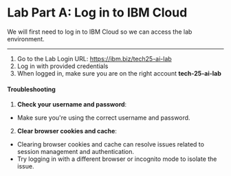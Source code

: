 
# Lab Part A: Log in to IBM Cloud

We will first need to log in to IBM Cloud so we can access the lab environment. 
_________

1. Go to the Lab Login URL: https://ibm.biz/tech25-ai-lab
2. Log in with provided credentials 
3. When logged in, make sure you are on the right account **tech-25-ai-lab**

#### Troubleshooting

1. **Check your username and password**:
* Make sure you're using the correct username and password.

2. **Clear browser cookies and cache**:
* Clearing browser cookies and cache can resolve issues related to session management and authentication.
* Try logging in with a different browser or incognito mode to isolate the issue.
